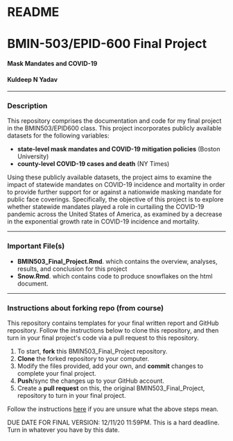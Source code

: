 # README
# BMIN-503/EPID-600 Final Project
#### Mask Mandates and COVID-19
#### Kuldeep N Yadav

*** 

### **Description**

This repository comprises the documentation and code for my final project in the BMIN503/EPID600 class. This project incorporates publicly available datasets for the following variables: 

  + **state-level mask mandates and COVID-19 mitigation policies** (Boston University)
  + **county-level COVID-19 cases and death** (NY Times)

Using these publicly available datasets, the project aims to examine the impact of statewide mandates on COVID-19 incidence and mortality in order to provide further support for or against a nationwide masking mandate for public face coverings. Specifically, the objective of this project is to explore whether statewide mandates played a role in curtailing the COVID-19 pandemic across the United States of America, as examined by a decrease in the exponential growth rate in COVID-19 incidence and mortality.

*** 

### **Important File(s)**
  + **BMIN503_Final_Project.Rmd**. which contains the overview, analyses, results, and conclusion for this project
  + **Snow.Rmd**. which contains code to produce snowflakes on the html document.


*** 

### **Instructions about forking repo** (from course)

This repository contains templates for your final written report and GitHub repository. Follow the instructions below to clone this repository, and then turn in your final project's code via a pull request to this repository.

1. To start, **fork** this BMIN503_Final_Project repository.
1. **Clone** the forked repository to your computer.
1. Modify the files provided, add your own, and **commit** changes to complete your final project.
1. **Push**/sync the changes up to your GitHub account.
1. Create a **pull request** on this, the original BMIN503_Final_Project, repository to turn in your final project.

Follow the instructions [here][forking] if you are unsure what the above steps mean.

DUE DATE FOR FINAL VERSION: 12/11/20 11:59PM. This is a hard deadline. Turn in whatever you have by this date.

<!-- Links -->
[forking]: https://guides.github.com/activities/forking/

